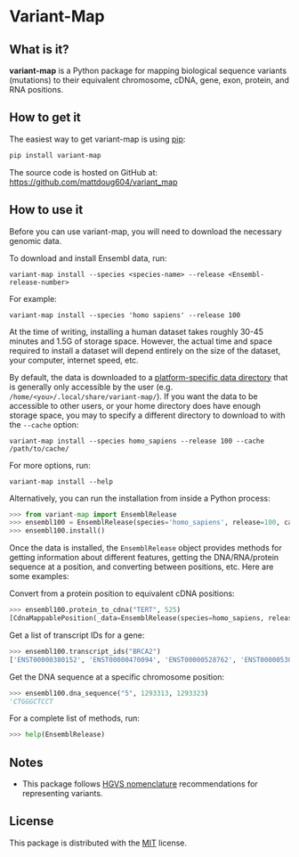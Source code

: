 # Variant-Map

## What is it?

**variant-map** is a Python package for mapping biological sequence variants (mutations) to their equivalent chromosome, cDNA, gene, exon, protein, and RNA positions.

## How to get it

The easiest way to get variant-map is using [pip](https://pip.pypa.io/en/latest/quickstart.html):

```sh
pip install variant-map
```

The source code is hosted on GitHub at: <https://github.com/mattdoug604/variant_map>

## How to use it

Before you can use variant-map, you will need to download the necessary genomic data.

To download and install Ensembl data, run:

```shell
variant-map install --species <species-name> --release <Ensembl-release-number>
```

For example:

```shell
variant-map install --species 'homo sapiens' --release 100
```

At the time of writing, installing a human dataset takes roughly 30-45 minutes and 1.5G of storage space. However, the actual time and space required to install a dataset will depend entirely on the size of the dataset, your computer, internet speed, etc.

By default, the data is downloaded to a [platform-specific data directory](https://pypi.org/project/appdirs/) that is generally only accessible by the user (e.g. `/home/<you>/.local/share/variant-map/`). If you want the data to be accessible to other users, or your home directory does have enough storage space, you may to specify a different directory to download to with the `--cache` option:

```shell
variant-map install --species homo_sapiens --release 100 --cache /path/to/cache/
```

For more options, run:

```shell
variant-map install --help
```

Alternatively, you can run the installation from inside a Python process:

```python
>>> from variant-map import EnsemblRelease
>>> ensembl100 = EnsemblRelease(species='homo_sapiens', release=100, cache_dir="/path/to/cache/")
>>> ensembl100.install()
```

Once the data is installed, the `EnsemblRelease` object provides methods for getting information about different features, getting the DNA/RNA/protein sequence at a position, and converting between positions, etc. Here are some examples:

Convert from a protein position to equivalent cDNA positions:

```python
>>> ensembl100.protein_to_cdna("TERT", 525)
[CdnaMappablePosition(_data=EnsemblRelease(species=homo_sapiens, release=100), contig_id='5', start=1573, end=1575, strand='-', gene_id='ENSG00000164362', gene_name='TERT', transcript_id='ENST00000310581', transcript_name='TERT-201', protein_id='ENSP00000309572'), CdnaMappablePosition(_data=EnsemblRelease(species=homo_sapiens, release=100), contig_id='5', start=1573, end=1575, strand='-', gene_id='ENSG00000164362', gene_name='TERT', transcript_id='ENST00000334602', transcript_name='TERT-202', protein_id='ENSP00000334346'), CdnaMappablePosition(_data=EnsemblRelease(species=homo_sapiens, release=100), contig_id='5', start=1573, end=1575, strand='-', gene_id='ENSG00000164362', gene_name='TERT', transcript_id='ENST00000460137', transcript_name='TERT-203', protein_id='ENSP00000425003'), CdnaMappablePosition(_data=EnsemblRelease(species=homo_sapiens, release=100), contig_id='5', start=1573, end=1575, strand='-', gene_id='ENSG00000164362', gene_name='TERT', transcript_id='ENST00000656021', transcript_name='TERT-206', protein_id='ENSP00000499759')]
```

Get a list of transcript IDs for a gene:

```python
>>> ensembl100.transcript_ids("BRCA2")
['ENST00000380152', 'ENST00000470094', 'ENST00000528762', 'ENST00000530893', 'ENST00000533776', 'ENST00000544455', 'ENST00000614259', 'ENST00000665585', 'ENST00000666593', 'ENST00000670614', 'ENST00000671466']
```

Get the DNA sequence at a specific chromosome position:

```python
>>> ensembl100.dna_sequence("5", 1293313, 1293323) 
'CTGGGCTCCT
```

For a complete list of methods, run:

```python
>>> help(EnsemblRelease)
```

## Notes

* This package follows [HGVS nomenclature](https://varnomen.hgvs.org/) recommendations for representing variants.

## License

This package is distributed with the [MIT](LICENSE) license.
